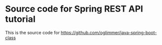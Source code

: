 # Source code for Spring REST API tutorial

This is the source code for https://github.com/oglimmer/java-spring-boot-class
